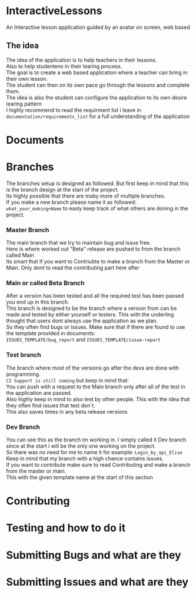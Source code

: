 # InteractiveLessons
An Interactive lesson application guided by an avatar on screen, web based 

## The idea
The idea of the application is to help teachers in their lessons.    
Also to help studentens in their learing process.  
The goal is to create a web based application where a teacher can bring in their own lesson.  
The student can then on its own pace go through the lessons and complete them.  
The idea is also the student can configure the application to its own desire learing pattern  
I highly recommend to read the requirment list i leave in `documentation/requirements_list` for a full understanding of the application  

# Documents  
# Branches  
The branches setup is designed as followed. But first keep in mind that this is the branch design at the start of the project.  
Its highly possible that there are maby more of multiple branches.  
If you make a new branch please name it as followed: `what_your_making+Name` to easly keep track of what others are doning in the project.  
### Master Branch  
The main branch that we try to maintain bug and issue free.  
Here is where worked out "Beta" release are pushed to from the branch called Main  
Its smart that if you want to Contriubte to make a branch from the Master or Main. Only dont to read the contributing part here after  
### Main or called Beta Branch  
After a version has been tested and all the required test has been passed you end up in this branch.  
This branch is designed to be the branch where a version from can be made and tested by either yourself or testers.
This with the underling thought that users dont always use the application as we plan.  
So they often find bugs or issues. Make sure that if there are found to use the template provided in documents:  
`ISSUES_TEMPLATE/bug_report` and `ISSUES_TEMPLATE/issue-report`  
### Test branch 
The branch where most of the versions go after the devs are done with programming.  
`CI Support is still coming` but keep in mind that:  
You can push with a request to the Main branch only after all of the test in the application are passed.  
Also highly keep in mind to also test by other people. This with the idea that they often find issues that test don`t.  
This also saves times in any beta release versions  
### Dev Branch  
You can see this as the branch im working in. I simply called it Dev branch since at the start i will be the only one working on the project.  
So there was no need for me to name it for example: `Login_by_api_Elise`  
Keep in mind that my branch with a high chance contains issues.  
If you want to contribute make sure to read Contributing and make a branch from the master or main.  
This with the given template name at the start of this section  
# Contributing  
# Testing and how to do it 
# Submitting Bugs and what are they  
# Submitting Issues and what are they     
